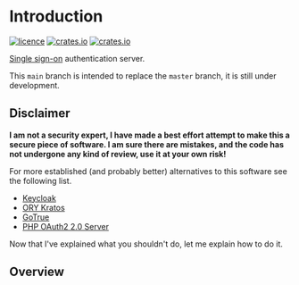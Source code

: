 # Introduction

[![licence](https://img.shields.io/crates/l/sso?style=flat-square)](https://github.com/mojzu/sso/blob/master/LICENCE)
[![crates.io](https://img.shields.io/crates/v/sso?style=flat-square)](https://crates.io/crates/sso)
[![crates.io](https://img.shields.io/crates/d/sso?style=flat-square)](https://github.com/mojzu/sso)

[Single sign-on](https://en.wikipedia.org/wiki/Single_sign-on) authentication server.

<!-- Todo: Remove this when not relevant -->
This `main` branch is intended to replace the `master` branch, it is still under development.

## Disclaimer

**I am not a security expert, I have made a best effort attempt to make this a secure piece of software. I am sure there are mistakes, and the code has not undergone any kind of review, use it at your own risk!**

For more established (and probably better) alternatives to this software see the following list.

- [Keycloak](https://www.keycloak.org/)
- [ORY Kratos](https://github.com/ory/kratos)
- [GoTrue](https://github.com/netlify/gotrue)
- [PHP OAuth2 2.0 Server](https://github.com/thephpleague/oauth2-server)

Now that I've explained what you shouldn't do, let me explain how to do it.

## Overview

<!-- Todo: Rewrite documentation/guides from earlier versions -->
